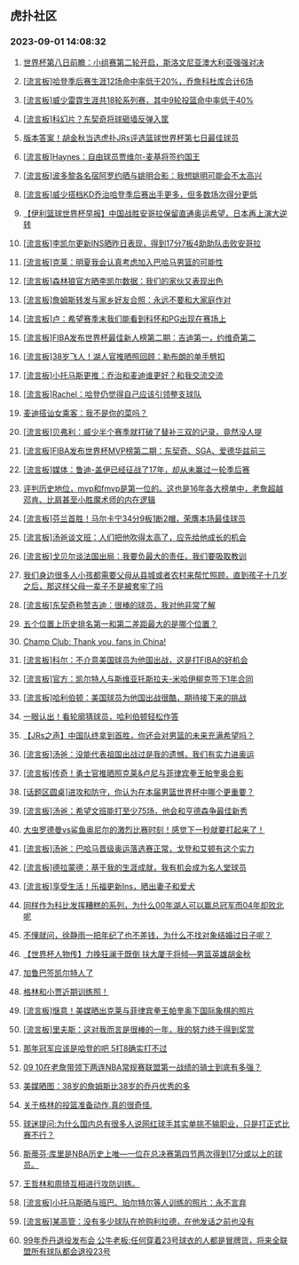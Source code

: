 ## 虎扑社区 
### 2023-09-01 14:08:32

1. [世界杯第八日前瞻：小组赛第二轮开启，斯洛文尼亚澳大利亚强强对决](https://bbs.hupu.com/61934537.html)

2. [[流言板]哈登季后赛生涯12场命中率低于20%，乔詹科杜库合计6场](https://bbs.hupu.com/61935704.html)

3. [[流言板]威少雷霆生涯共18轮系列赛，其中9轮投篮命中率低于40%](https://bbs.hupu.com/61935291.html)

4. [[流言板]科幻片？东契奇将球砸墙反弹入筐](https://bbs.hupu.com/61934287.html)

5. [版本答案！胡金秋当选虎扑JRs评选篮球世界杯第七日最佳球员](https://bbs.hupu.com/61932851.html)

6. [[流言板]Haynes：自由球员贾维尔-麦基将签约国王](https://bbs.hupu.com/61932511.html)

7. [[流言板]波多黎各名宿阿罗约晒与姚明合影：我想姚明可能会不太高兴](https://bbs.hupu.com/61932383.html)

8. [[流言板]威少搭档KD乔治哈登季后赛出手更多，但多数场次得分更低](https://bbs.hupu.com/61935414.html)

9. [【伊利篮球世界杯早报】中国战胜安哥拉保留直通奥运希望，日本再上演大逆转](https://bbs.hupu.com/61929577.html)

10. [[流言板]李凯尔更新INS晒昨日表现，得到17分7板4助助队击败安哥拉](https://bbs.hupu.com/61934904.html)

11. [[流言板]克莱：明夏我会认真考虑加入巴哈马男篮的可能性](https://bbs.hupu.com/61934273.html)

12. [[流言板]森林狼官方晒李凯尔数据：我们的家伙又表现出色](https://bbs.hupu.com/61933291.html)

13. [[流言板]詹姆斯转发与家乡好友合照：永远不要和大家庭作对](https://bbs.hupu.com/61932730.html)

14. [[流言板]卢：希望赛季末我们能看到科怀和PG出现在赛场上](https://bbs.hupu.com/61933771.html)

15. [[流言板]FIBA发布世界杯最佳新人榜第二期：吉迪第一，约维奇第二](https://bbs.hupu.com/61935463.html)

16. [[流言板]38岁飞人！湖人官推晒照回顾：勒布朗的单手劈扣](https://bbs.hupu.com/61932188.html)

17. [[流言板]小托马斯更推：乔治和麦迪谁更好？和我交流交流](https://bbs.hupu.com/61934830.html)

18. [[流言板]Rachel：哈登仍觉得自己应该引领整支球队](https://bbs.hupu.com/61933658.html)

19. [麦迪搭讪女乘客：我不是你的菜吗？](https://bbs.hupu.com/61932362.html)

20. [[流言板]贝弗利：威少半个赛季就打破了替补三双的记录，竟然没人提](https://bbs.hupu.com/61935033.html)

21. [[流言板]FIBA发布世界杯MVP榜第二期：东契奇、SGA、爱德华兹前三](https://bbs.hupu.com/61935142.html)

22. [[流言板]媒体：鲁迪-盖伊已经征战了17年，却从未赢过一轮季后赛](https://bbs.hupu.com/61936007.html)

23. [评判历史地位，mvp和fmvp是第一位的。这也是16年各大榜单中，老詹超越邓肯、比肩甚至小胜魔术师的内在逻辑](https://bbs.hupu.com/61935270.html)

24. [[流言板]芬兰首胜！马尔卡宁34分9板1断2帽，荣膺本场最佳球员](https://bbs.hupu.com/61933671.html)

25. [[流言板]汤爸谈文班：人们把他吹得太高了，应先给他成长的机会](https://bbs.hupu.com/61934684.html)

26. [[流言板]戈贝尔谈法国出局：我要负最大的责任，我们要吸取教训](https://bbs.hupu.com/61934758.html)

27. [我们身边很多人小孩都需要父母从县城或者农村来帮忙照顾，直到孩子十几岁之后，那这样父母一辈子不是被套牢了吗](https://bbs.hupu.com/61934932.html)

28. [[流言板]东契奇称赞吉迪：很棒的球员，我对他非常了解](https://bbs.hupu.com/61934472.html)

29. [五个位置上历史排名第一和第二差距最大的是哪个位置？](https://bbs.hupu.com/61934161.html)

30. [Champ Club: Thank you, fans in China!](https://bbs.hupu.com/61934884.html)

31. [[流言板]科尔：不介意美国球员为他国出战，这是打FIBA的好机会](https://bbs.hupu.com/61934380.html)

32. [[流言板]官方：凯尔特人与斯维亚托斯拉夫-米哈伊柳克签下1年合同](https://bbs.hupu.com/61933261.html)

33. [[流言板]哈利伯顿：美国球员为他国出战很酷，期待接下来的挑战](https://bbs.hupu.com/61934513.html)

34. [一眼认出！看轮廓猜球员，哈利伯顿轻松作答](https://bbs.hupu.com/61932168.html)

35. [【JRs之声】中国队终拿到首胜，你还会对男篮的未来充满希望吗？](https://bbs.hupu.com/61930739.html)

36. [[流言板]汤爸：没能代表祖国出战过是我的遗憾，我们有实力进奥运](https://bbs.hupu.com/61935127.html)

37. [[流言板]传奇！勇士官推晒照克莱&卢尼与菲律宾拳王帕奎奥合影](https://bbs.hupu.com/61935069.html)

38. [[话题区圆桌]进攻和防守，你认为在本届男篮世界杯中哪个更重要？](https://bbs.hupu.com/61936001.html)

39. [[流言板]汤爸：希望文班能打至少75场，他会和亨德森争最佳新秀](https://bbs.hupu.com/61935335.html)

40. [大虫罗德曼vs鲨鱼奥尼尔的激烈比赛时刻！感觉下一秒就要打起来了！](https://bbs.hupu.com/61934415.html)

41. [[流言板]汤爸：巴哈马晋级奥运落选赛正常，戈登和艾顿有这个实力](https://bbs.hupu.com/61935054.html)

42. [[流言板]德拉蒙德：基于我的生涯成就，我有机会成为名人堂球员](https://bbs.hupu.com/61936371.html)

43. [[流言板]享受生活！乐福更新Ins，晒出妻子和爱犬](https://bbs.hupu.com/61935292.html)

44. [同样作为科比发挥糟糕的系列，为什么00年湖人可以赢总冠军而04年却败北呢](https://bbs.hupu.com/61935147.html)

45. [不懂就问，徐静雨一把年纪了也不差钱，为什么不找对象结婚过日子呢？](https://bbs.hupu.com/61935553.html)

46. [【世界杯人物传】力挽狂澜于既倒 扶大厦于将倾—男篮英雄胡金秋](https://bbs.hupu.com/61930115.html)

47. [加鲁巴签凯尔特人了](https://bbs.hupu.com/61935193.html)

48. [格林和小贾近期训练照！](https://bbs.hupu.com/61932639.html)

49. [[流言板]惬意！美媒晒出克莱与菲律宾拳王帕奎奥下国际象棋的照片](https://bbs.hupu.com/61935213.html)

50. [[流言板]里夫斯：这对我而言是很棒的一年，我的努力终于得到奖赏](https://bbs.hupu.com/61932147.html)

51. [那年冠军应该是哈登的吧 5打8确实打不过](https://bbs.hupu.com/61934454.html)

52. [09 10在老詹带领下两连NBA常规赛联盟第一战绩的骑士到底有多强？](https://bbs.hupu.com/61932954.html)

53. [美媒晒图：38岁的詹姆斯比38岁的乔丹优秀的多](https://bbs.hupu.com/61936243.html)

54. [关于格林的投篮准备动作.真的很奇怪.](https://bbs.hupu.com/61934604.html)

55. [球迷提问:为什么国内总有很多人说网红球手其实单挑不输职业，只是打正式比赛不行？](https://bbs.hupu.com/61934320.html)

56. [斯蒂芬·库里是NBA历史上唯—一位在总决赛第四节两次得到17分或以上的球员。](https://bbs.hupu.com/61935866.html)

57. [王哲林和周琦互相进行攻防训练。](https://bbs.hupu.com/61934879.html)

58. [[流言板]小托马斯晒与班巴、珀尔特尔等人训练的照片：永不言弃](https://bbs.hupu.com/61935258.html)

59. [[流言板]某高管：没有多少球队在抢购利拉德，在他发话之前也没有](https://bbs.hupu.com/61936303.html)

60. [99年乔丹退役发布会  公牛老板:任何穿着23号球衣的人都是冒牌货，将来全联盟所有球队都会退役23号](https://bbs.hupu.com/61935654.html)

